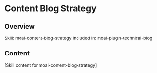# Content Blog Strategy

## Overview
Skill: moai-content-blog-strategy
Included in: moai-plugin-technical-blog

## Content
[Skill content for moai-content-blog-strategy]
